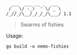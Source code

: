 ```
  ___  ___ __ _  ___
 / _ \/ -_)  ' \/ _ \
/_//_/\__/_/_/_/\___/ 1.1
```
> Swarms of fishies

Usage:
```
go build -o nemo-fishies
```
